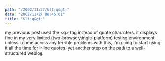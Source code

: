 ```yaml
---
path: "/2002/11/27/&lt;q&gt;" 
date: "2002/11/27 00:45:01" 
title: "&lt;q&gt;" 
---
```

<p>my previous post used the &lt;q&gt; tag instead of quote characters. it displays fine in my very limited (two-browser,single-platform) testing environment. unless i come across any terrible problems with this, i'm going to start using it all the time for inline quotes. yet another step on the path to a well-structured weblog.</p>